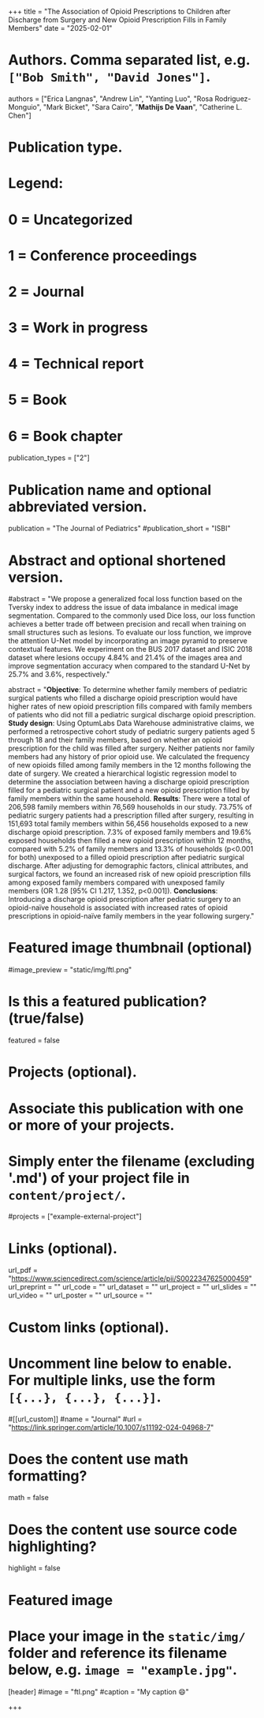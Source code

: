 +++
title = "The Association of Opioid Prescriptions to Children after Discharge from Surgery and
New Opioid Prescription Fills in Family Members"
date = "2025-02-01"

# Authors. Comma separated list, e.g. `["Bob Smith", "David Jones"]`.

authors = ["Erica Langnas", "Andrew Lin", "Yanting Luo", "Rosa Rodriguez-Monguio",
"Mark Bicket", "Sara Cairo", "**Mathijs De Vaan**", "Catherine L. Chen"]

# Publication type.
# Legend:
# 0 = Uncategorized
# 1 = Conference proceedings
# 2 = Journal
# 3 = Work in progress
# 4 = Technical report
# 5 = Book
# 6 = Book chapter
publication_types = ["2"]

# Publication name and optional abbreviated version.
publication = "The Journal of Pediatrics"
#publication_short = "ISBI"

# Abstract and optional shortened version.

#abstract = "We propose a generalized focal loss function based on the Tversky index to address the issue of data imbalance in medical image segmentation. Compared to the commonly used Dice loss, our loss function achieves a better trade off between precision and recall when training on small structures such as lesions. To evaluate our loss function, we improve the attention U-Net model by incorporating an image pyramid to preserve contextual features. We experiment on the BUS 2017 dataset and ISIC 2018 dataset where lesions occupy 4.84% and 21.4% of the images area and improve segmentation accuracy when compared to the standard U-Net by 25.7% and 3.6%, respectively."

abstract = "**Objective**: To determine whether family members of pediatric surgical patients who filled a discharge opioid prescription would have higher rates of new opioid prescription fills compared with family members of patients who did not fill a pediatric surgical discharge opioid prescription. **Study design**: Using OptumLabs Data Warehouse administrative claims, we performed a retrospective cohort study of pediatric surgery patients aged 5 through 18 and their family members, based on whether an opioid prescription for the child was filled after surgery. Neither patients nor family members had any history of prior opioid use. We calculated the frequency of new opioids filled among family members in the 12 months following the date of surgery. We created a hierarchical logistic regression model to determine the association between having a discharge opioid prescription filled for a pediatric surgical patient and a new opioid prescription filled by family members within the same household. **Results**: There were a total of 206,598 family members within 76,569 households in our study. 73.75% of pediatric surgery patients had a prescription filled after surgery, resulting in 151,693 total family members within 56,456 households exposed to a new discharge opioid prescription. 7.3% of exposed family members and 19.6% exposed households then filled a new opioid prescription within 12 months, compared with 5.2% of family members and 13.3% of households (p<0.001 for both) unexposed to a filled opioid prescription after pediatric surgical discharge. After adjusting for demographic factors, clinical attributes, and surgical factors, we found an increased risk of new opioid prescription fills among exposed family members compared with unexposed family members (OR 1.28 [95% CI 1.217, 1.352, p<0.001]). **Conclusions**: Introducing a discharge opioid prescription after pediatric surgery to an opioid-naïve household is associated with increased rates of opioid prescriptions in opioid-naïve family members in the year following surgery."

# Featured image thumbnail (optional)
#image_preview = "static/img/ftl.png"

# Is this a featured publication? (true/false)
featured = false

# Projects (optional).
#   Associate this publication with one or more of your projects.
#   Simply enter the filename (excluding '.md') of your project file in `content/project/`.
#projects = ["example-external-project"]

# Links (optional).
url_pdf = "https://www.sciencedirect.com/science/article/pii/S0022347625000459"
url_preprint = ""
url_code = ""
url_dataset = ""
url_project = ""
url_slides = ""
url_video = ""
url_poster = ""
url_source = ""

# Custom links (optional).
#   Uncomment line below to enable. For multiple links, use the form `[{...}, {...}, {...}]`.
#[[url_custom]]
#name = "Journal"
#url = "https://link.springer.com/article/10.1007/s11192-024-04968-7"

# Does the content use math formatting?
math = false

# Does the content use source code highlighting?
highlight = false
  
# Featured image
# Place your image in the `static/img/` folder and reference its filename below, e.g. `image = "example.jpg"`.
[header]
#image = "ftl.png"
#caption = "My caption :smile:"

+++

